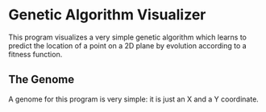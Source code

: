 # Genetic Algorithm Visualizer

This program visualizes a very simple genetic algorithm which learns to predict
the location of a point on a 2D plane by evolution according to a fitness
function.

## The Genome

A genome for this program is very simple: it is just an X and a Y coordinate.
